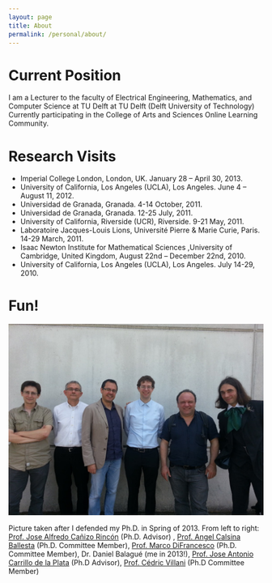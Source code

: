 ```yaml
---
layout: page
title: About
permalink: /personal/about/
---
```


# Current Position

I am a Lecturer to the faculty of Electrical Engineering, Mathematics, and Computer Science at TU Delft at TU Delft (Delft University of Technology)
Currently participating in the College of Arts and Sciences Online Learning Community.

# Research Visits
- Imperial College London, London, UK. January 28 – April 30, 2013.
- University of California, Los Angeles (UCLA), Los Angeles. June 4 – August 11, 2012.
- Universidad de Granada, Granada. 4-14 October, 2011.
- Universidad de Granada, Granada. 12-25 July, 2011.
- University of California, Riverside (UCR), Riverside. 9-21 May, 2011.
- Laboratoire Jacques-Louis Lions, Université Pierre & Marie Curie, Paris. 14-29 March, 2011.
- Isaac Newton Institute for Mathematical Sciences ,University of Cambridge, United Kingdom, August 22nd – December 22nd, 2010.
- University of California, Los Angeles (UCLA), Los Angeles. July 14-29, 2010.

# Fun!
![](/Images/20130617_161059.png)

Picture taken after I defended my Ph.D. in Spring of 2013. From left to right: [Prof. Jose Alfredo Cañizo Rincón](http://canizo.org/) (Ph.D. Advisor) , [Prof. Angel Calsina Ballesta](https://bgsmath.cat/people/?person=angel-calsina) (Ph.D. Committee Member), [Prof. Marco DiFrancesco](http://people.disim.univaq.it/~mdifrance/) (Ph.D. Committee Member), Dr. Daniel Balagué (me in 2013!), [Prof. Jose Antonio Carrillo de la Plata](https://www.maths.ox.ac.uk/people/jose.carrillodelaplata) (Ph.D Advisor), [Prof. Cédric Villani](http://cedricvillani.org/) (Ph.D Committee Member)